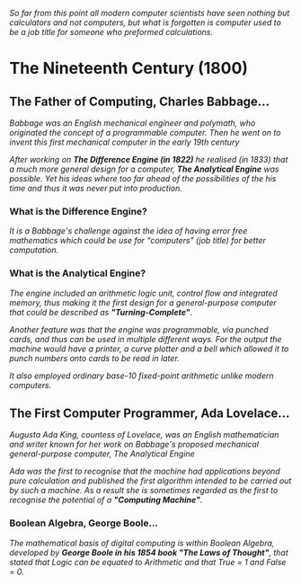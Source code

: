 *So far from this point all modern computer scientists have seen nothing but calculators and not computers, but what is forgotten is computer used to be a job title for someone who preformed calculations.*


# The Nineteenth Century (1800)
## The Father of Computing, Charles Babbage...
*Babbage was an English mechanical engineer and polymath, who originated the concept of a programmable computer. Then he went on to invent this first mechanical computer in the early 19th century*

*After working on **The Difference Engine (in 1822)** he realised (in 1833) that a much more general design for a computer, **The Analytical Engine** was possible. Yet his ideas where too far ahead of the possibilities of the his time and thus it was never put into production.*


### What is the Difference Engine?
*It is a Babbage's challenge against the idea of having error free mathematics which could be use for "computers" (job title) for better computation.*


### What is the Analytical Engine?
*The engine included an arithmetic logic unit, control flow and integrated memory, thus making it the first design for a general-purpose computer that could be described as **"Turning-Complete"**.*

*Another feature was that the engine was programmable, via punched cards, and thus can be used in multiple different ways. For the output the machine would have a printer, a curve plotter and a bell which allowed it to punch numbers onto cards to be read in later.*

*It also employed ordinary base-10 fixed-point arithmetic unlike modern computers.*



## The First Computer Programmer, Ada Lovelace...
*Augusta Ada King, countess of Lovelace, was an English mathematician and writer known for her work on Babbage's proposed mechanical general-purpose computer, The Analytical Engine*

*Ada was the first to recognise that the machine had applications beyond pure calculation and published the first algorithm intended to be carried out by such a machine. As a result she is sometimes regarded as the first to recognise the potential of a **"Computing Machine"**.*



### Boolean Algebra, George Boole...

*The mathematical basis of digital computing is within Boolean Algebra, developed by **George Boole in his 1854 book "The Laws of Thought"**, that stated that Logic can be equated to Arithmetic and that True = 1 and False = 0.*



